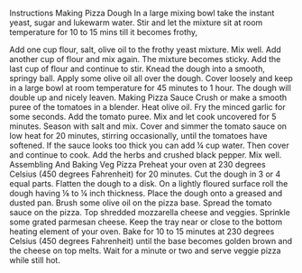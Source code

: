 Instructions
Making Pizza Dough
In a large mixing bowl take the instant yeast, sugar and lukewarm water.
Stir and let the mixture sit at room temperature for 10 to 15 mins till it becomes frothy,

Add one cup flour, salt, olive oil to the frothy yeast mixture.
Mix well. Add another cup of flour and mix again. The mixture becomes sticky.
Add the last cup of flour and continue to stir.
Knead the dough into a smooth, springy ball. Apply some olive oil all over the dough.
Cover loosely and keep in a large bowl at room temperature for 45 minutes to 1 hour.
The dough will double up and nicely leaven.
Making Pizza Sauce
Crush or make a smooth puree of the tomatoes in a blender.
Heat olive oil. Fry the minced garlic for some seconds. Add the tomato puree. Mix and let cook uncovered for 5 minutes.
Season with salt and mix. Cover and simmer the tomato sauce on low heat for 20 minutes, stirring occasionally, until the tomatoes have softened.
If the sauce looks too thick you can add ¼ cup water. Then cover and continue to cook.
Add the herbs and crushed black pepper. Mix well.
Assembling And Baking Veg Pizza
Preheat your oven at 230 degrees Celsius (450 degrees Fahrenheit) for 20 minutes.
Cut the dough in 3 or 4 equal parts. Flatten the dough to a disk. On a lightly floured surface roll the dough having ⅛ to ¼ inch thickness.
Place the dough onto a greased and dusted pan.
Brush some olive oil on the pizza base. Spread the tomato sauce on the pizza.
Top shredded mozzarella cheese and veggies.
Sprinkle some grated parmesan cheese.
Keep the tray near or close to the bottom heating element of your oven.
Bake for 10 to 15 minutes at 230 degrees Celsius (450 degrees Fahrenheit) until the base becomes golden brown and the cheese on top melts.
Wait for a minute or two and serve veggie pizza while still hot.
